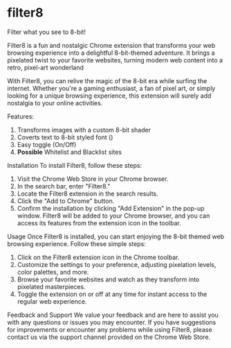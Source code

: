 # filter8
Filter what you see to 8-bit!

Filter8 is a fun and nostalgic Chrome extension that transforms your web browsing experience into a delightful 8-bit-themed adventure. 
It brings a pixelated twist to your favorite websites, turning modern web content into a retro, pixel-art wonderland

With Filter8, you can relive the magic of the 8-bit era while surfing the internet. 
Whether you're a gaming enthusiast, a fan of pixel art, or simply looking for a unique browsing experience, this extension will surely add nostalgia to your online activities.

Features:
1. Transforms images with a custom 8-bit shader
2. Coverts text to 8-bit styled font ()
3. Easy toggle (On/Off)
4. **Possible** Whitelist and Blacklist sites


Installation
To install Filter8, follow these steps:
1. Visit the Chrome Web Store in your Chrome browser.
2. In the search bar, enter "Filter8."
3. Locate the Filter8 extension in the search results.
4. Click the "Add to Chrome" button.
5. Confirm the installation by clicking "Add Extension" in the pop-up window.
Filter8 will be added to your Chrome browser, and you can access its features from the extension icon in the toolbar.

Usage
Once Filter8 is installed, you can start enjoying the 8-bit themed web browsing experience. Follow these simple steps:
1. Click on the Filter8 extension icon in the Chrome toolbar.
2. Customize the settings to your preference, adjusting pixelation levels, color palettes, and more.
3. Browse your favorite websites and watch as they transform into pixelated masterpieces.
4. Toggle the extension on or off at any time for instant access to the regular web experience.

Feedback and Support
We value your feedback and are here to assist you with any questions or issues you may encounter.
If you have suggestions for improvements or encounter any problems while using Filter8, please contact us via the support channel provided on the Chrome Web Store.
